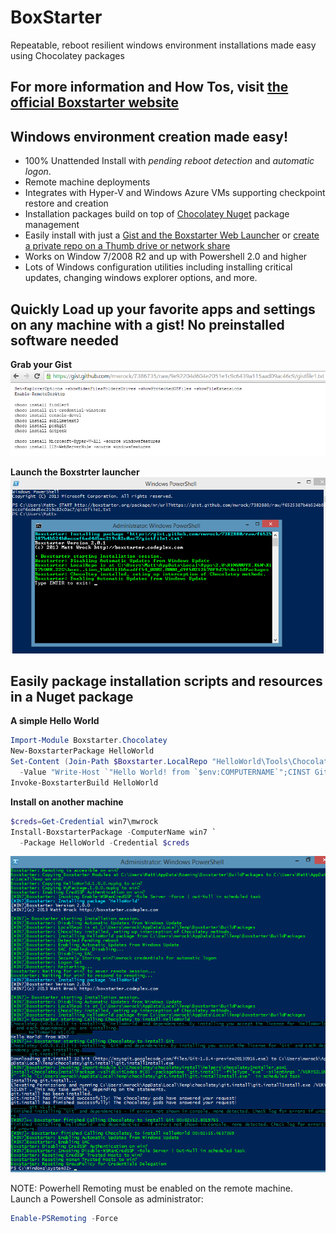 # BoxStarter
Repeatable, reboot resilient windows environment installations made easy using Chocolatey packages
## For more information and How Tos, visit [the official Boxstarter website](http://boxstarter.org)

## Windows environment creation made easy!
* 100% Unattended Install with *pending reboot detection* and *automatic logon*.
* Remote machine deployments
* Integrates with Hyper-V and Windows Azure VMs supporting checkpoint restore and creation
* Installation packages build on top of [Chocolatey Nuget](http://chocolatey.org) package management
* Easily install with just a [Gist and the Boxstarter Web Launcher](http://boxstarter.org/WebLauncher) or [create a private repo on a Thumb drive or network share](http://boxstarter.org/InstallingPackages)
* Works on Window 7/2008 R2 and up with Powershell 2.0 and higher
* Lots of Windows configuration utilities including installing critical updates, changing windows explorer options, and more.

## Quickly Load up your favorite apps and settings on any machine with a gist! No preinstalled software needed
**Grab your Gist**
![gist](Web/Images/gist3.png)

**Launch the Boxstrter launcher**
![boxstarter weblauncher](Web/Images/start.png)

## Easily package installation scripts and resources in a Nuget package
**A simple Hello World**
```powershell
Import-Module Boxstarter.Chocolatey
New-BoxstarterPackage HelloWorld
Set-Content (Join-Path $Boxstarter.LocalRepo "HelloWorld\Tools\ChocolateyInstall.ps1") `
  -Value "Write-Host `"Hello World! from `$env:COMPUTERNAME`";CINST Git" -Force
Invoke-BoxstarterBuild HelloWorld
```

**Install on another machine**
```powershell
$creds=Get-Credential win7\mwrock
Install-BoxstarterPackage -ComputerName win7 `
  -Package HelloWorld -Credential $creds
```

![Remote Install](Web/Images/result.png)

NOTE: Powerhell Remoting must be enabled on the remote machine. Launch a Powershell Console as administrator:
```powershell
Enable-PSRemoting -Force
```
